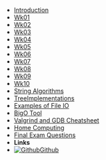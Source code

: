 - [Introduction](_introduction)
- [Wk01](Wk01)
- [Wk02](Wk02)
- [Wk03](Wk03)
- [Wk04](Wk04)
- [Wk05](Wk05)
- [Wk06](Wk06)
- [Wk07](Wk07)
- [Wk08](Wk08)
- [Wk09](Wk09)
- [Wk10](Wk10)
- [String Algorithms](https://github.com/BraedonWooding/Comp2521-T1-2020/tree/master/StringAlgos)
- [TreeImplementations](TreeImplementations)
- [Examples of File IO](ExampleFileReading)
- [BigO Tool](BigOh)
- [Valgrind and GDB Cheatsheet](gdb_valgrind)
- [Home Computing](home_computing)
- [Final Exam Questions](moar_questions.md)
- **Links**
- [![Github](https://icongram.jgog.in/simple/github.svg?color=808080&size=16)Github](https://github.com/BraedonWooding/Comp2521-T1-2020)
